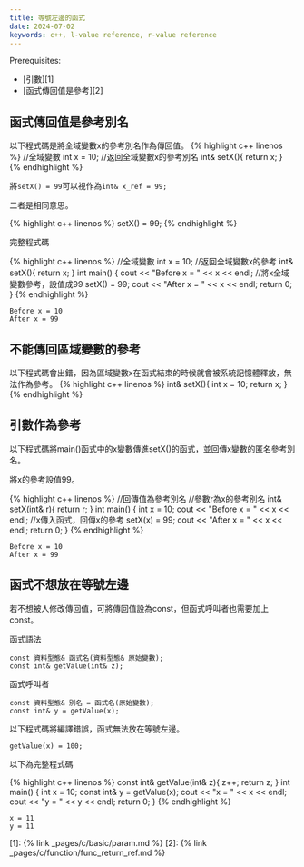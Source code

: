 ```yaml
---
title: 等號左邊的函式
date: 2024-07-02
keywords: c++, l-value reference, r-value reference
---
```


Prerequisites:

- [引數][1]
- [函式傳回值是參考][2]

## 函式傳回值是參考別名

以下程式碼是將全域變數x的參考別名作為傳回值。
{% highlight c++ linenos %}
//全域變數
int x = 10;
//返回全域變數x的參考別名
int& setX(){
  return x;
}
{% endhighlight %}


將`setX() = 99`可以視作為`int& x_ref = 99;`

二者是相同意思。

{% highlight c++ linenos %}
setX() = 99;
{% endhighlight %}

完整程式碼

{% highlight c++ linenos %}
//全域變數
int x = 10;
//返回全域變數x的參考
int& setX(){
  return x;
}
int main() {
  cout << "Before x = " << x << endl;
  //將x全域變數參考，設值成99
  setX() = 99;
  cout << "After x = " << x << endl;
  return 0;
}
{% endhighlight %}

```
Before x = 10
After x = 99
```

## 不能傳回區域變數的參考

以下程式碼會出錯，因為區域變數x在函式結束的時候就會被系統記憶體釋放，無法作為參考。
{% highlight c++ linenos %}
int& setX(){
  int x = 10;
  return x;
}
{% endhighlight %}

## 引數作為參考

以下程式碼將main()函式中的x變數傳進setX()的函式，並回傳x變數的匿名參考別名。

將x的參考設值99。

{% highlight c++ linenos %}
//回傳值為參考別名
//參數r為x的參考別名
int& setX(int& r){
  return r;
}
int main() {
  int x = 10;
  cout << "Before x = " << x << endl;
  //x傳入函式，回傳x的參考
  setX(x) = 99;
  cout << "After x = " << x << endl;
  return 0;
}
{% endhighlight %}

```
Before x = 10
After x = 99
```

## 函式不想放在等號左邊

若不想被人修改傳回值，可將傳回值設為const，但函式呼叫者也需要加上const。

函式語法
```
const 資料型態& 函式名(資料型態& 原始變數);
const int& getValue(int& z);
```

函式呼叫者
```
const 資料型態& 別名 = 函式名(原始變數);
const int& y = getValue(x);
```

以下程式碼將編譯錯誤，函式無法放在等號左邊。
```
getValue(x) = 100;
```

以下為完整程式碼

{% highlight c++ linenos %}
const int& getValue(int& z){
  z++;
  return z;
}
int main() {
  int x = 10;
  const int& y = getValue(x);
  cout << "x = " << x << endl;
  cout << "y = " << y << endl;
  return 0;
}
{% endhighlight %}

```
x = 11
y = 11
```



[1]: {% link _pages/c/basic/param.md %}
[2]: {% link _pages/c/function/func_return_ref.md %}